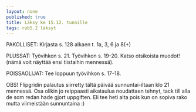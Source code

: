 ```yaml
---
layout: none
published: true
title: Läksy ke 15.12. tunnille
tags: rub5.2 läksyt
---
```

PAKOLLISET:
Kirjasta s. 128 alkaen t. 1a, 3, 6 ja 8(+)

PLUSSAT:
Työvihkon s. 21. Työvihkon s. 19-20. Katso otsikoista muodot! (nämä voit näyttää ensi tiistaihin mennessä).

POISSAOLIJAT:
Tee loppuun työvihkon s. 17-18.

OBS!
Flipgridin palautus siirretty tältä päivää sunnuntai-iltaan klo 21 mennessä. Osa olikin jo reippaasti aikataulua noudattaen tehnyt, tack till alla de som redan hade gjort uppgiften. Eli tee heti alta pois kun on sopiva rako mutta viimeistään sunnuntaina :)

